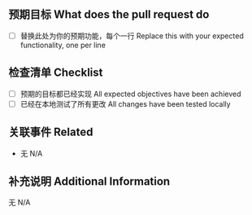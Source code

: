 <!-- ProjBobcat Pull Request Standard Template 
    请注意，如果你的 PR 还未完工，请务必将 PR 标题开头附上 (WIP) 并将通过 PR 提交按钮侧的箭头提交为 "Draft" 状态以避免意外的合并，完成你的工作后，再将 PR 标记为 "Read for review"
    Please note that if your PR is not yet complete, be sure to start the PR title with (WIP) and submit it as a "Draft" to avoid accidental merging by using the arrow next to the PR submission button. 
    Once your work is finished, you can then mark the PR as "Ready for review." -->

## 预期目标 What does the pull request do
<!-- 请在此简要描写此 PR 的目标功能，完成后请勾选侧边的勾选框，如果功能仍在开发，请不要勾选
     Please briefly describe the target features of this PR. After completing, please check the checkbox on the side. If the feature is still in development, please do not check  -->

- [ ] 替换此处为你的预期功能，每个一行 Replace this with your expected functionality, one per line

## 检查清单 Checklist

- [ ] 预期的目标都已经实现 All expected objectives have been achieved
- [ ] 已经在本地测试了所有更改 All changes have been tested locally

## 关联事件 Related
<!-- 如果这个 PR 是为了完成/修复某个 Issue 或 Discussion, 请在此输入其可跳转编号或附上超链接，否则请填无
     If this PR is intended to complete/fix a specific Issue or Discussion, please enter its reference number or provide a hyperlink; otherwise, please write "N/A." -->

- 无 N/A

## 补充说明 Additional Information
<!-- 在此填写你想补充的其它信息，可以不必填写细致的文件更改情况，机器人会在你提交此 PR 后自动在后补充
     Please provide any additional information you would like to add here. 
     You do not need to provide detailed file change information, as the robot will automatically add that after you submit this pull request. -->

无 N/A

<!-- 以下部分将由 AI 自动生成 The following parts will be automatically generated by AI -->
